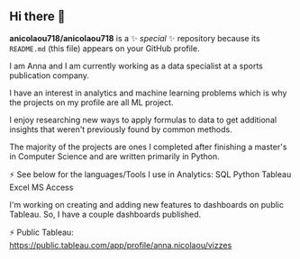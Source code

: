 ## Hi there 👋


**anicolaou718/anicolaou718** is a ✨ _special_ ✨ repository because its `README.md` (this file) appears on your GitHub profile.

I am Anna and I am currently working as a data specialist at a sports publication company.

I have an interest in analytics and machine learning problems which is why the projects on my profile are all ML project.

I enjoy researching new ways to apply formulas to data to get additional insights that weren't previously found by common methods.

The majority of the projects are ones I completed after finishing a master's in Computer Science and are written primarily in Python.

⚡ See below for the languages/Tools I use in Analytics:
      SQL
      Python
      Tableau 
      Excel
      MS Access

I'm working on creating and adding new features to dashboards on public Tableau.
So, I have a couple dashboards published.

⚡ Public Tableau:
https://public.tableau.com/app/profile/anna.nicolaou/vizzes

